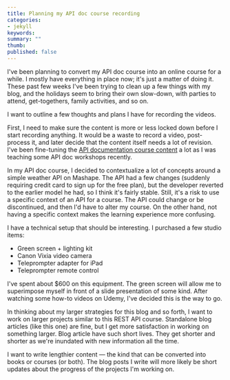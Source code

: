 ```yaml
---
title: Planning my API doc course recording
categories:
- jekyll
keywords: 
summary: ""
thumb:
published: false
---
```


I've been planning to convert my API doc course into an online course for a while. I mostly have everything in place now; it's just a matter of doing it. These past few weeks I've been trying to clean up a few things with my blog, and the holidays seem to bring their own slow-down, with parties to attend, get-togethers, family activities, and so on.

I want to outline a few thoughts and plans I have for recording the videos. 

First, I need to make sure the content is more or less locked down before I start recording anything. It would be a waste to record a video, post-process it, and later decide that the content itself needs a lot of revision. I've been fine-tuning the [API documentation course content](http://idratherbewriting.com/docapis_course_overview/) a lot as I was teaching some API doc workshops recently. 

In my API doc course, I decided to contextualize a lot of concepts around a simple weather API on Mashape. The API had a few changes (suddenly requiring credit card to sign up for the free plan), but the developer reverted to the earlier model he had, so I think it's fairly stable. Still, it's a risk to use a specific context of an API for a course. The API could change or be discontinued, and then I'd have to alter my course. On the other hand, not having a specific context makes the learning experience more confusing.

I have a technical setup that should be interesting. I purchased a few studio items:

* Green screen + lighting kit
* Canon Vixia video camera
* Teleprompter adapter for iPad
* Teleprompter remote control

I've spent about $600 on this equipment. The green screen will allow me to superimpose myself in front of a slide presentation of some kind. After watching some how-to videos on Udemy, I've decided this is the way to go. 

In thinking about my larger strategies for this blog and so forth, I want to work on larger projects similar to this REST API course. Standalone blog articles (like this one) are fine, but I get more satisfaction in working on something larger. Blog article have such short lives. They get shorter and shorter as we're inundated with new information all the time.

I want to write lengthier content &mdash; the kind that can be converted into books or courses (or both). The blog posts I write will more likely be short updates about the progress of the projects I'm working on.



